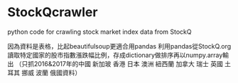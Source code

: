 # StockQcrawler
python code for crawling stock market index data from StockQ

因為資料是表格，比起beautifulsoup更適合用pandas
利用pandas從StockQ.org讀取特定國家的股市指數漲跌幅比例，存成dictionary做排序再以numpy.array輸出
（只抓2016&2017年的中國 新加玻 香港 日本 澳洲 紐西蘭 加拿大 瑞士 英國 土耳其 挪威 波蘭 俄國資料）
